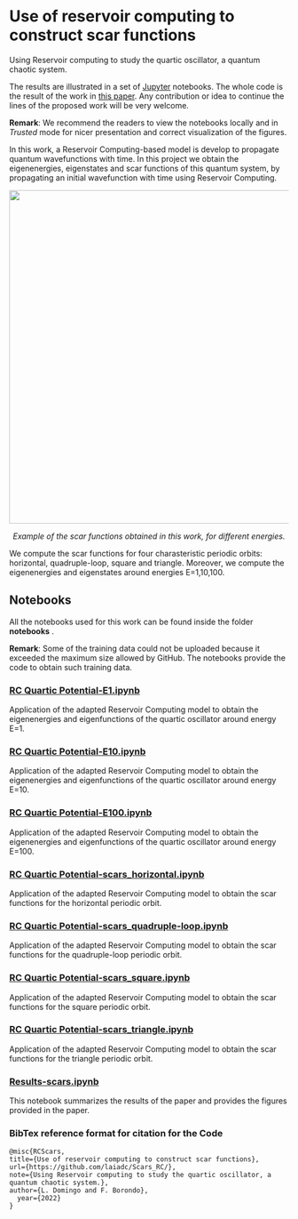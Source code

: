 # Use of reservoir computing to construct scar functions

Using Reservoir computing to study the quartic oscillator, a quantum chaotic system.

The results are illustrated in a set of [Jupyter](https://jupyter.org/) notebooks. The whole code is the result of the work in <a href = "https://arxiv.org/abs/" target="_blank"> this paper</a>. Any contribution or idea to continue the lines of the proposed work will be very welcome.

**Remark**: We recommend the readers to view the notebooks locally and in *Trusted* mode for nicer presentation and correct visualization of the figures. 

In this work, a Reservoir Computing-based model is develop to propagate quantum wavefunctions with time.  In this project we obtain the eigenenergies, eigenstates and scar functions of this quantum system, by propagating an initial wavefunction with time using Reservoir Computing.

<p align="center"><img src="https://github.com/laiadc/Scars_RC/blob/main/example_scars.PNG"  align=middle width=600pt />
</p>
<p align="center">
<em>Example of the scar functions obtained in this work, for different energies. </em>
</p>

We compute the scar functions for four charasteristic periodic orbits: horizontal, quadruple-loop, square and triangle. Moreover, we compute the eigenenergies and eigenstates around energies E=1,10,100.

## Notebooks

All the notebooks used for this work can be found inside the folder **notebooks** .

**Remark**: Some of the training data could not be uploaded because it exceeded the maximum size allowed by GitHub. The notebooks provide the code to obtain such training data. 

### [RC Quartic Potential-E1.ipynb](https://github.com/laiadc/Scars_RC/blob/main/notebooks/RC%20Quartic%20Potential-E1.ipynb)
Application of the adapted Reservoir Computing model to obtain the eigenenergies and eigenfunctions of the quartic oscillator around energy E=1.

### [RC Quartic Potential-E10.ipynb](https://github.com/laiadc/Scars_RC/blob/main/notebooks/RC%20Quartic%20Potential-E10.ipynb)
Application of the adapted Reservoir Computing model to obtain the eigenenergies and eigenfunctions of the quartic oscillator around energy E=10.

### [RC Quartic Potential-E100.ipynb](https://github.com/laiadc/Scars_RC/blob/main/notebooks/RC%20Quartic%20Potential-E100.ipynb)
Application of the adapted Reservoir Computing model to obtain the eigenenergies and eigenfunctions of the quartic oscillator around energy E=100.

### [RC Quartic Potential-scars_horizontal.ipynb](https://github.com/laiadc/Scars_RC/blob/main/notebooks/RC%20Quartic%20Potential-scars_horizontal.ipynb)
Application of the adapted Reservoir Computing model to obtain the scar functions for the horizontal periodic orbit.

### [RC Quartic Potential-scars_quadruple-loop.ipynb](https://github.com/laiadc/Scars_RC/blob/main/notebooks/RC%20Quartic%20Potential-scars_quadruple-loop.ipynb)
Application of the adapted Reservoir Computing model to obtain the scar functions for the quadruple-loop periodic orbit.

### [RC Quartic Potential-scars_square.ipynb](https://github.com/laiadc/Scars_RC/blob/main/notebooks/RC%20Quartic%20Potential-scars_square.ipynb)
Application of the adapted Reservoir Computing model to obtain the scar functions for the square periodic orbit.

### [RC Quartic Potential-scars_triangle.ipynb](https://github.com/laiadc/Scars_RC/blob/main/notebooks/RC%20Quartic%20Potential-scars_triangle.ipynb)
Application of the adapted Reservoir Computing model to obtain the scar functions for the triangle periodic orbit.

### [Results-scars.ipynb](https://github.com/laiadc/Scars_RC/blob/main/notebooks/Results-scars.ipynb)
This notebook summarizes the results of the paper and provides the figures provided in the paper.

### BibTex reference format for citation for the Code
```
@misc{RCScars,
title={Use of reservoir computing to construct scar functions},
url={https://github.com/laiadc/Scars_RC/},
note={Using Reservoir computing to study the quartic oscillator, a quantum chaotic system.},
author={L. Domingo and F. Borondo},
  year={2022}
}



